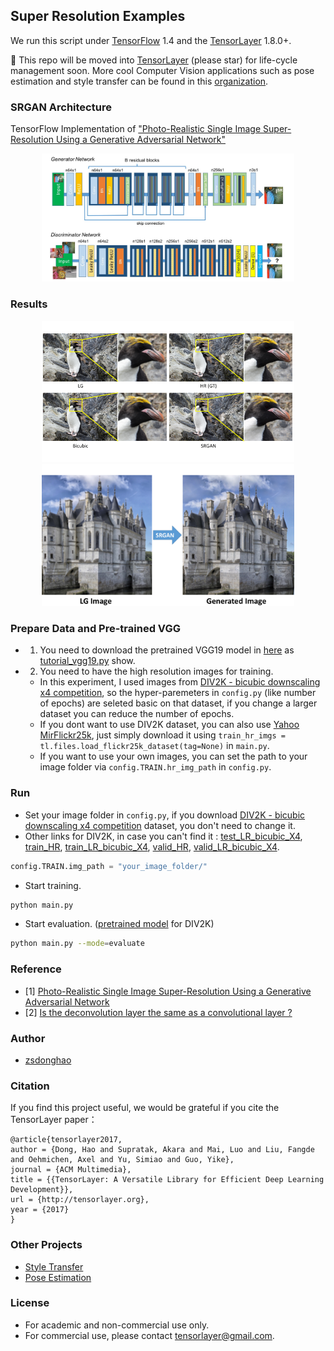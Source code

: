 ## Super Resolution Examples


We run this script under [TensorFlow](https://www.tensorflow.org) 1.4 and the [TensorLayer](https://github.com/tensorlayer/tensorlayer) 1.8.0+.

<!---
⚠️ This repo will be merged into example folder of [tensorlayer](https://github.com/zsdonghao/tensorlayer) soon.
-->
🚀 This repo will be moved into [TensorLayer](https://github.com/zsdonghao/tensorlayer) (please star) for life-cycle management soon. More cool Computer Vision applications such as pose estimation and style transfer can be found in this [organization](https://github.com/tensorlayer).

### SRGAN Architecture

TensorFlow Implementation of ["Photo-Realistic Single Image Super-Resolution Using a Generative Adversarial Network"](https://arxiv.org/abs/1609.04802)

<a href="http://tensorlayer.readthedocs.io">
<div align="center">
	<img src="img/model.jpeg" width="80%" height="10%"/>
</div>
</a>


### Results

<a href="http://tensorlayer.readthedocs.io">
<div align="center">
	<img src="img/SRGAN_Result2.png" width="80%" height="50%"/>
</div>
</a>

<a href="http://tensorlayer.readthedocs.io">
<div align="center">
	<img src="img/SRGAN_Result3.png" width="80%" height="50%"/>
</div>
</a>

### Prepare Data and Pre-trained VGG

- 1. You need to download the pretrained VGG19 model in [here](https://mega.nz/#!xZ8glS6J!MAnE91ND_WyfZ_8mvkuSa2YcA7q-1ehfSm-Q1fxOvvs) as [tutorial_vgg19.py](https://github.com/zsdonghao/tensorlayer/blob/master/example/tutorial_vgg19.py) show.
- 2. You need to have the high resolution images for training.
  -  In this experiment, I used images from [DIV2K - bicubic downscaling x4 competition](http://www.vision.ee.ethz.ch/ntire17/), so the hyper-paremeters in `config.py` (like number of epochs) are seleted basic on that dataset, if you change a larger dataset you can reduce the number of epochs. 
  -  If you dont want to use DIV2K dataset, you can also use [Yahoo MirFlickr25k](http://press.liacs.nl/mirflickr/mirdownload.html), just simply download it using `train_hr_imgs = tl.files.load_flickr25k_dataset(tag=None)` in `main.py`. 
  -  If you want to use your own images, you can set the path to your image folder via `config.TRAIN.hr_img_path` in `config.py`.



### Run
- Set your image folder in `config.py`, if you download [DIV2K - bicubic downscaling x4 competition](http://www.vision.ee.ethz.ch/ntire17/) dataset, you don't need to change it. 
- Other links for DIV2K, in case you can't find it : [test\_LR\_bicubic_X4](https://data.vision.ee.ethz.ch/cvl/DIV2K/validation_release/DIV2K_test_LR_bicubic_X4.zip), [train_HR](https://data.vision.ee.ethz.ch/cvl/DIV2K/DIV2K_train_HR.zip), [train\_LR\_bicubic_X4](https://data.vision.ee.ethz.ch/cvl/DIV2K/DIV2K_train_LR_bicubic_X4.zip), [valid_HR](https://data.vision.ee.ethz.ch/cvl/DIV2K/validation_release/DIV2K_valid_HR.zip), [valid\_LR\_bicubic_X4](https://data.vision.ee.ethz.ch/cvl/DIV2K/DIV2K_valid_LR_bicubic_X4.zip).

```python
config.TRAIN.img_path = "your_image_folder/"
```

- Start training.

```bash
python main.py
```

- Start evaluation. ([pretrained model](https://github.com/tensorlayer/srgan/releases/tag/1.2.0) for DIV2K)

```bash
python main.py --mode=evaluate 
```


### Reference
* [1] [Photo-Realistic Single Image Super-Resolution Using a Generative Adversarial Network](https://arxiv.org/abs/1609.04802)
* [2] [Is the deconvolution layer the same as a convolutional layer ?](https://arxiv.org/abs/1609.07009)

### Author
- [zsdonghao](https://github.com/zsdonghao)

### Citation
If you find this project useful, we would be grateful if you cite the TensorLayer paper：

```
@article{tensorlayer2017,
author = {Dong, Hao and Supratak, Akara and Mai, Luo and Liu, Fangde and Oehmichen, Axel and Yu, Simiao and Guo, Yike},
journal = {ACM Multimedia},
title = {{TensorLayer: A Versatile Library for Efficient Deep Learning Development}},
url = {http://tensorlayer.org},
year = {2017}
}
```

### Other Projects

- [Style Transfer](https://github.com/tensorlayer/adaptive-style-transfer)
- [Pose Estimation](https://github.com/tensorlayer/openpose)

### License

- For academic and non-commercial use only.
- For commercial use, please contact tensorlayer@gmail.com.
